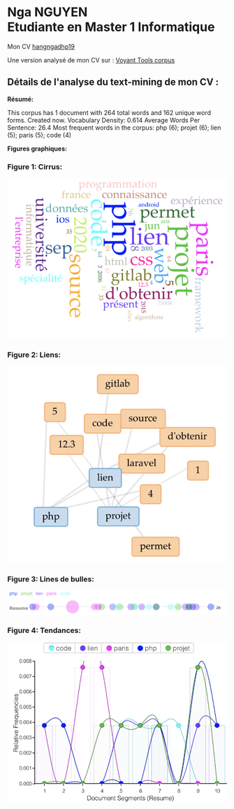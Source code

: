 Nga NGUYEN  
Etudiante en Master 1 Informatique
================================
Mon CV [hangngadhp19](https://samszo.github.io/M1_INFO_20-21/hangngadhp19/cv.html)

Une version analysé de mon CV sur : [Voyant Tools corpus](https://voyant-tools.org/?corpus=af84ba16ce2eeecb2d751c17a7394416)

Détails de l'analyse du text-mining de mon CV :
------------------------
**Résumé:**

This corpus has 1 document with 264 total words and 162 unique word forms. Created now.
Vocabulary Density: 0.614
Average Words Per Sentence: 26.4
Most frequent words in the corpus: php (6); projet (6); lien (5); paris (5); code (4)

**Figures graphiques:**

### Figure 1: Cirrus:

![](images/cirrus.png)

### Figure 2: Liens:

![](images/liens.png)

### Figure 3: Lines de bulles:

![](images/bulles.png)

### Figure 4: Tendances:

![](images/tendances.png)